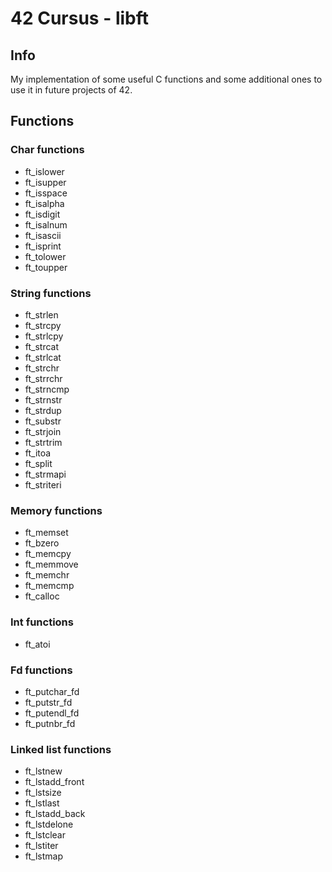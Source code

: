# 42 Cursus - libft

## Info

My implementation of some useful C functions and some additional ones to use it in future projects of 42.

## Functions

### Char functions
- ft_islower
- ft_isupper
- ft_isspace
- ft_isalpha
- ft_isdigit
- ft_isalnum
- ft_isascii
- ft_isprint
- ft_tolower
- ft_toupper

### String functions
- ft_strlen
- ft_strcpy
- ft_strlcpy
- ft_strcat
- ft_strlcat
- ft_strchr
- ft_strrchr
- ft_strncmp
- ft_strnstr
- ft_strdup
- ft_substr
- ft_strjoin
- ft_strtrim
- ft_itoa
- ft_split
- ft_strmapi
- ft_striteri

### Memory functions
- ft_memset
- ft_bzero
- ft_memcpy
- ft_memmove
- ft_memchr
- ft_memcmp
- ft_calloc

### Int functions
- ft_atoi

### Fd functions
- ft_putchar_fd
- ft_putstr_fd
- ft_putendl_fd
- ft_putnbr_fd

### Linked list functions
- ft_lstnew
- ft_lstadd_front
- ft_lstsize
- ft_lstlast
- ft_lstadd_back
- ft_lstdelone
- ft_lstclear
- ft_lstiter
- ft_lstmap
